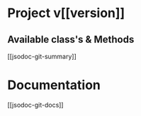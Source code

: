# <b>Project v[[version]]</b>


## <b>Available class's & Methods</b>
[[jsodoc-git-summary]]

# <b>Documentation</b>
[[jsodoc-git-docs]]